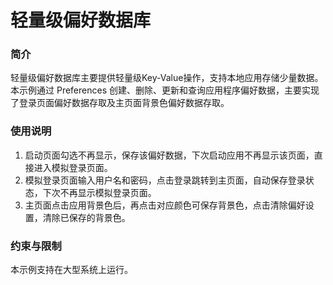 # 轻量级偏好数据库<a name="ZH-CN_TOPIC_0000001080279654"></a>

### 简介<a name="section103mcpsimp"></a>

轻量级偏好数据库主要提供轻量级Key-Value操作，支持本地应用存储少量数据。本示例通过 Preferences 创建、删除、更新和查询应用程序偏好数据，主要实现了登录页面偏好数据存取及主页面背景色偏好数据存取。

### 使用说明<a name="section105mcpsimp"></a>

1.  启动页面勾选不再显示，保存该偏好数据，下次启动应用不再显示该页面，直接进入模拟登录页面。
2.  模拟登录页面输入用户名和密码，点击登录跳转到主页面，自动保存登录状态，下次不再显示模拟登录页面。
3.  主页面点击应用背景色后，再点击对应颜色可保存背景色，点击清除偏好设置，清除已保存的背景色。

### 约束与限制<a name="section110mcpsimp"></a>

本示例支持在大型系统上运行。


